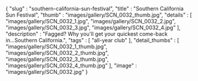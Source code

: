 {
  "slug" : "southern-california-sun-festival",
  "title" : "Southern California Sun Festival",
  "thumb" : "images/gallery/SCN_0032_thumb.jpg",
  "details" : [
                 "images/gallery/SCN_0032_1.jpg",
                 "images/gallery/SCN_0032_2.jpg",
                 "images/gallery/SCN_0032_3.jpg",
                 "images/gallery/SCN_0032_4.jpg"
               ],
  "description" : "Fagged? Why you'll get your quickest come-back in...Southern California.",
  "tags" : [
              "all-year club"
            ],
  "detail_thumbs" : [
                       "images/gallery/SCN_0032_1_thumb.jpg",
                       "images/gallery/SCN_0032_2_thumb.jpg",
                       "images/gallery/SCN_0032_3_thumb.jpg",
                       "images/gallery/SCN_0032_4_thumb.jpg"
                     ],
  "image" : "images/gallery/SCN_0032.jpg"
}
